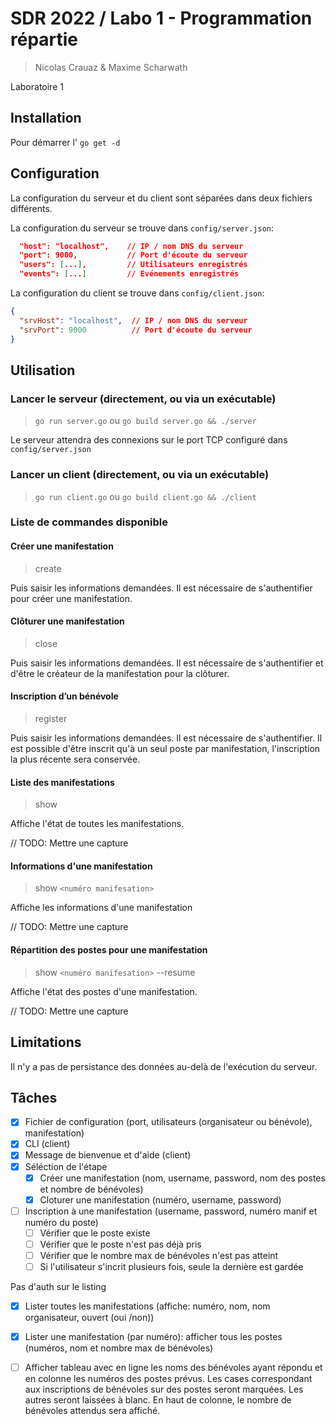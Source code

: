 # SDR 2022 / Labo 1 - Programmation répartie

> Nicolas Crauaz & Maxime Scharwath

Laboratoire 1

## Installation

Pour démarrer l'
`go get -d`

## Configuration

La configuration du serveur et du client sont séparées dans deux fichiers différents.

La configuration du serveur se trouve dans `config/server.json`: 

```json
  "host": "localhost",    // IP / nom DNS du serveur
  "port": 9000,           // Port d'écoute du serveur
  "users": [...],         // Utilisateurs enregistrés
  "events": [...]         // Evénements enregistrés
```

La configuration du client se trouve dans `config/client.json`:

```json
{
  "srvHost": "localhost",  // IP / nom DNS du serveur
  "srvPort": 9000          // Port d'écoute du serveur
}
```

## Utilisation

### Lancer le serveur (directement, ou via un exécutable)

> `go run server.go`
ou
> `go build server.go && ./server`

Le serveur attendra des connexions sur le port TCP configuré dans `config/server.json`

### Lancer un client (directement, ou via un exécutable)

> `go run client.go`
ou
> `go build client.go && ./client`

### Liste de commandes disponible

#### Créer une manifestation

> create

Puis saisir les informations demandées. Il est nécessaire de s'authentifier pour créer une manifestation.

#### Clôturer une manifestation

> close

Puis saisir les informations demandées.
Il est nécessaire de s'authentifier et d'être le créateur de la manifestation pour la clôturer.

#### Inscription d’un bénévole

> register

Puis saisir les informations demandées. Il est nécessaire de s'authentifier.
Il est possible d'être inscrit qu'à un seul poste par manifestation, l'inscription la plus récente sera conservée.

#### Liste des manifestations

> show

Affiche l'état de toutes les manifestations.

// TODO: Mettre une capture

#### Informations d'une manifestation

> show `<numéro manifesation>`

Affiche les informations d'une manifestation

// TODO: Mettre une capture

#### Répartition des postes pour une manifestation

> show `<numéro manifesation>` --resume

Affiche l'état des postes d'une manifestation.

// TODO: Mettre une capture

## Limitations

Il n'y a pas de persistance des données au-delà de l'exécution du serveur.

## Tâches

- [x] Fichier de configuration (port, utilisateurs (organisateur ou bénévole), manifestation)
- [x] CLI (client)
- [x] Message de bienvenue et d'aide (client)
- [x] Séléction de l'étape
    - [x] Créer une manifestation (nom, username, password, nom des postes et nombre de bénévoles)
    - [x] Cloturer une manifestation (numéro, username, password)
- [ ] Inscription à une manifestation (username, password, numéro manif et numéro du poste)
    - [ ] Vérifier que le poste existe
    - [ ] Vérifier que le poste n'est pas déjà pris
    - [ ] Vérifier que le nombre max de bénévoles n'est pas atteint
    - [ ] Si l'utilisateur s'incrit plusieurs fois, seule la dernière est gardée

Pas d'auth sur le listing

- [x] Lister toutes les manifestations (affiche: numéro, nom, nom organisateur, ouvert (oui /non))

- [x] Lister une manifestation (par numéro): afficher tous les postes (numéros, nom et nombre max de bénévoles)

- [ ] Afficher tableau avec en ligne les noms des bénévoles ayant répondu et en colonne les
  numéros des postes prévus. Les cases correspondant aux inscriptions de bénévoles sur des postes seront marquées. Les
  autres seront laissées à blanc. En haut de colonne, le nombre de bénévoles attendus sera affiché. 
